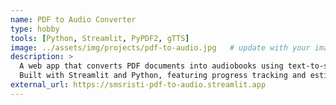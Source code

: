 ```yaml
---
name: PDF to Audio Converter
type: hobby
tools: [Python, Streamlit, PyPDF2, gTTS]
image: ../assets/img/projects/pdf-to-audio.jpg   # update with your image path
description: >
  A web app that converts PDF documents into audiobooks using text-to-speech technology.
  Built with Streamlit and Python, featuring progress tracking and estimated processing time.
external_url: https://smsristi-pdf-to-audio.streamlit.app
---
```

